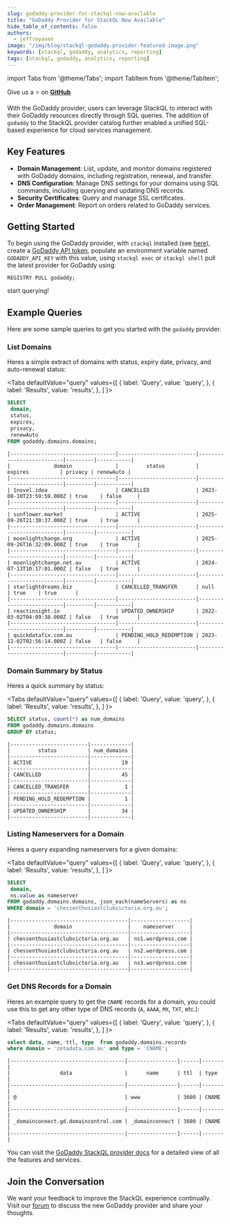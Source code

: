 ```yaml
---
slug: godaddy-provider-for-stackql-now-available
title: "GoDaddy Provider for StackQL Now Available"
hide_table_of_contents: false
authors:  
  - jeffreyaven
image: "/img/blog/stackql-godaddy-provider-featured-image.png"
keywords: [stackql, godaddy, analytics, reporting]
tags: [stackql, godaddy, analytics, reporting]
---
```


import Tabs from '@theme/Tabs';
import TabItem from '@theme/TabItem';

Give us a ⭐ on [__GitHub__](https://github.com/stackql/stackql)

With the GoDaddy provider, users can leverage StackQL to interact with their GoDaddy resources directly through SQL queries. The addition of `godaddy` to the StackQL provider catalog further enabled a unified SQL-based experience for cloud services management.

## Key Features
- **Domain Management**: List, update, and monitor domains registered with GoDaddy domains, including registration, renewal, and transfer.
- **DNS Configuration**: Manage DNS settings for your domains using SQL commands, including querying and updating DNS records.
- **Security Certificates**: Query and manage SSL certificates.
- **Order Management**: Report on orders related to GoDaddy services.

## Getting Started
To begin using the GoDaddy provider, with `stackql` installed (see [here](https://stackql.io/downloads)), create a [GoDaddy API token](https://developer.godaddy.com/keys), populate an environment variable named `GODADDY_API_KEY` with this value, using `stackql exec` or `stackql shell` pull the latest provider for GoDaddy using:

```
REGISTRY PULL godaddy;
```

start querying!

## Example Queries

Here are some sample queries to get you started with the `godaddy` provider.

### List Domains

Heres a simple extract of domains with status, expiry date, privacy, and auto-renewal status:

<Tabs
  defaultValue="query"
  values={[
    { label: 'Query', value: 'query', },
    { label: 'Results', value: 'results', },
  ]
}>
<TabItem value="query">

```sql
SELECT 
 domain, 
 status, 
 expires, 
 privacy, 
 renewAuto 
FROM godaddy.domains.domains;
```
</TabItem>
<TabItem value="results">

```
|----------------------------------|-------------------------|--------------------------|---------|-----------|
|              domain              |         status          |         expires          | privacy | renewAuto |
|----------------------------------|-------------------------|--------------------------|---------|-----------|
| 1novel.idea                      | CANCELLED               | 2023-08-10T23:59:59.000Z | true    | false     |
|----------------------------------|-------------------------|--------------------------|---------|-----------|
| sunflower.market                 | ACTIVE                  | 2025-09-26T21:30:37.000Z | true    | true      |
|----------------------------------|-------------------------|--------------------------|---------|-----------|
| moonlightchange.org              | ACTIVE                  | 2025-09-26T16:32:09.000Z | true    | true      |
|----------------------------------|-------------------------|--------------------------|---------|-----------|
| moonlightchange.net.au           | ACTIVE                  | 2024-07-13T10:17:01.000Z | false   | true      |
|----------------------------------|-------------------------|--------------------------|---------|-----------|
| starlightdreams.biz              | CANCELLED_TRANSFER      | null                     | true    | true      |
|----------------------------------|-------------------------|--------------------------|---------|-----------|
| reactinsight.io                  | UPDATED_OWNERSHIP       | 2022-03-02T04:09:38.000Z | false   | true      |
|----------------------------------|-------------------------|--------------------------|---------|-----------|
| quickdatafix.com.au              | PENDING_HOLD_REDEMPTION | 2023-12-02T02:56:14.000Z | false   | false     |
|----------------------------------|-------------------------|--------------------------|---------|-----------|
```
</TabItem>
</Tabs>

### Domain Summary by Status

Heres a quick summary by status:

<Tabs
  defaultValue="query"
  values={[
    { label: 'Query', value: 'query', },
    { label: 'Results', value: 'results', },
  ]
}>
<TabItem value="query">

```sql
SELECT status, count(*) as num_domains 
FROM godaddy.domains.domains
GROUP BY status;
```
</TabItem>
<TabItem value="results">

```
|-------------------------|-------------|                                                                                                                                                     
|         status          | num_domains |                                                                                                                                                     
|-------------------------|-------------|                                                                                                                                                     
| ACTIVE                  |          19 |                                                                                                                                                     
|-------------------------|-------------|                                                                                                                                                     
| CANCELLED               |          45 |                                                                                                                                                     
|-------------------------|-------------|                                                                                                                                                     
| CANCELLED_TRANSFER      |           1 |                                                                                                                                                     
|-------------------------|-------------|                                                                                                                                                     
| PENDING_HOLD_REDEMPTION |           1 |                                                                                                                                                     
|-------------------------|-------------|                                                                                                                                                     
| UPDATED_OWNERSHIP       |          34 |                                                                                                                                                     
|-------------------------|-------------|  
```
</TabItem>
</Tabs>

### Listing Nameservers for a Domain

Heres a query expanding nameservers for a given domains:

<Tabs
  defaultValue="query"
  values={[
    { label: 'Query', value: 'query', },
    { label: 'Results', value: 'results', },
  ]
}>
<TabItem value="query">

```sql
SELECT 
 domain, 
 ns.value as nameserver 
FROM godaddy.domains.domains, json_each(nameServers) as ns
WHERE domain = 'chessenthusiastclubvictoria.org.au';
```
</TabItem>
<TabItem value="results">

```
|--------------------------------------|-------------------|
|              domain                  |    nameserver     |
|--------------------------------------|-------------------|
| chessenthusiastclubvictoria.org.au   | ns1.wordpress.com |
|--------------------------------------|-------------------|
| chessenthusiastclubvictoria.org.au   | ns2.wordpress.com |
|--------------------------------------|-------------------|
| chessenthusiastclubvictoria.org.au   | ns3.wordpress.com |
|--------------------------------------|-------------------|
```
</TabItem>
</Tabs>

### Get DNS Records for a Domain

Heres an example query to get the `CNAME` records for a domain, you could use this to get any other type of DNS records (`A`, `AAAA`, `MX`, `TXT`, etc.):

<Tabs
  defaultValue="query"
  values={[
    { label: 'Query', value: 'query', },
    { label: 'Results', value: 'results', },
  ]
}>
<TabItem value="query">

```sql
select data, name, ttl, type  from godaddy.domains.records
where domain = 'zetadata.com.au' and type = 'CNAME';
```
</TabItem>
<TabItem value="results">

```
|-------------------------------------|----------------|------|-------|                                                                                                                       
|                data                 |      name      | ttl  | type  |                                                                                                                       
|-------------------------------------|----------------|------|-------|                                                                                                                       
| @                                   | www            | 3600 | CNAME |                                                                                                                       
|-------------------------------------|----------------|------|-------|                                                                                                                       
| _domainconnect.gd.domaincontrol.com | _domainconnect | 3600 | CNAME |                                                                                                                       
|-------------------------------------|----------------|------|-------| 
```
</TabItem>
</Tabs>

You can visit the [GoDaddy StackQL provider docs](https://godaddy.stackql.io/providers/godaddy) for a detailed view of all the features and services.

## Join the Conversation
We want your feedback to improve the StackQL experience continually. Visit our [forum](https://github.com/stackql/stackql/discussions) to discuss the new GoDaddy provider and share your thoughts.